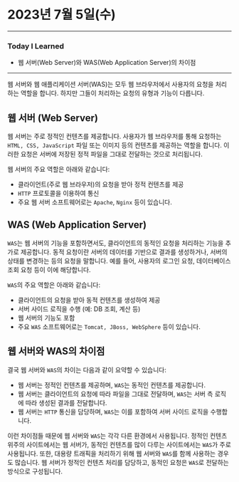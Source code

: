 # 2023년 7월 5일(수)

---

### Today I Learned 

- 웹 서버(Web Server)와 WAS(Web Application Server)의 차이점 

---

웹 서버와 웹 애플리케이션 서버(WAS)는 모두 웹 브라우저에서 사용자의 요청을 처리하는 역할을 합니다. 하지만 그들이 처리하는 요청의 유형과 기능이 다릅니다.

## 웹 서버 (Web Server)

웹 서버는 주로 정적인 컨텐츠를 제공합니다. 사용자가 웹 브라우저를 통해 요청하는 `HTML, CSS, JavaScript` 파일 또는 이미지 등의 컨텐츠를 제공하는 역할을 합니다. 이러한 요청은 서버에 저장된 정적 파일을 그대로 전달하는 것으로 처리됩니다.

웹 서버의 주요 역할은 아래와 같습니다:

- 클라이언트(주로 웹 브라우저)의 요청을 받아 정적 컨텐츠를 제공
- `HTTP` 프로토콜을 이용하여 통신
- 주요 웹 서버 소프트웨어로는 `Apache`, `Nginx` 등이 있습니다.

## WAS (Web Application Server)

`WAS`는 웹 서버의 기능을 포함하면서도, 클라이언트의 동적인 요청을 처리하는 기능을 추가로 제공합니다. 동적 요청이란 서버의 데이터를 기반으로 결과를 생성하거나, 서버의 상태를 변경하는 등의 요청을 말합니다. 예를 들어, 사용자의 로그인 요청, 데이터베이스 조회 요청 등이 이에 해당합니다.

`WAS`의 주요 역할은 아래와 같습니다:

- 클라이언트의 요청을 받아 동적 컨텐츠를 생성하여 제공
- 서버 사이드 로직을 수행 (예: DB 조회, 계산 등)
- 웹 서버의 기능도 포함
- 주요 `WAS` 소프트웨어로는 `Tomcat, JBoss, WebSphere` 등이 있습니다.

## 웹 서버와 WAS의 차이점

결국 웹 서버와 `WAS`의 차이는 다음과 같이 요약할 수 있습니다:

- 웹 서버는 정적인 컨텐츠를 제공하며, `WAS`는 동적인 컨텐츠를 제공합니다.
- 웹 서버는 클라이언트의 요청에 따라 파일을 그대로 전달하며, `WAS`는 서버 측 로직에 따라 생성된 결과를 전달합니다.
- 웹 서버는 `HTTP` 통신을 담당하며, `WAS`는 이를 포함하여 서버 사이드 로직을 수행합니다.

이런 차이점들 때문에 웹 서버와 `WAS`는 각각 다른 환경에서 사용됩니다. 정적인 컨텐츠 위주의 사이트에서는 웹 서버가, 동적인 컨텐츠를 많이 다루는 사이트에서는 `WAS`가 주로 사용됩니다. 또한, 대용량 트래픽을 처리하기 위해 웹 서버와 `WAS`를 함께 사용하는 경우도 많습니다. 웹 서버가 정적인 컨텐츠 처리를 담당하고, 동적인 요청은 `WAS`로 전달하는 방식으로 구성됩니다.